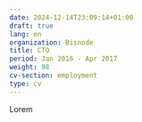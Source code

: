 ```yaml
---
date: 2024-12-14T23:09:14+01:00
draft: true
lang: en
organization: Bisnode
title: CTO
period: Jan 2016 - Apr 2017
weight: 98
cv-section: employment
type: cv
---
```


Lorem

